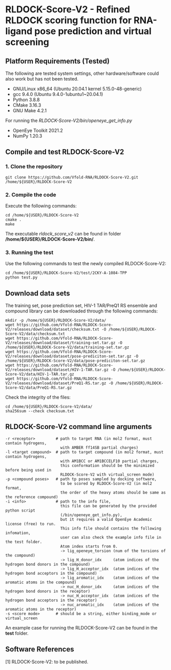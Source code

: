 # RLDOCK-Score-V2 - Refined RLDOCK scoring function for RNA-ligand pose prediction and virtual screening

## Platform Requirements (Tested)
The following are tested system settings, other hardware/software could also work but has not been tested.
* GNU/Linux x86_64 (Ubuntu 20.04.1 kernel 5.15.0-48-generic)
* gcc 9.4.0 (Ubuntu 9.4.0-1ubuntu1~20.04.1)
* Python 3.8.8
* CMake 3.16.3
* GNU Make 4.2.1

For running the *RLDOCK-Score-V2/bin/openeye_get_info.py*
* OpenEye Toolkit 2021.2
* NumPy 1.20.3

## Compile and test RLDOCK-Score-V2

### 1. Clone the repository
```
git clone https://github.com/Vfold-RNA/RLDOCK-Score-V2.git /home/${USER}/RLDOCK-Score-V2
```
### 2. Compile the code
Execute the following commands:
```
cd /home/${USER}/RLDOCK-Score-V2
cmake .
make
```
The executable *rldock_score_v2* can be found in folder **/home/${USER}/RLDOCK-Score-V2/bin/**.

### 3. Running the test
Use the following commands to test the newly compiled RLDOCK-Score-V2:
```
cd /home/${USER}/RLDOCK-Score-V2/test/2CKY-A-1084-TPP
python test.py
```

## Download data sets
The training set, pose prediction set, HIV-1 TAR/PreQ1 RS ensemble and compound library can be downloaded through the following commands:
```
mkdir -p /home/${USER}/RLDOCK-Score-V2/data/
wget https://github.com/Vfold-RNA/RLDOCK-Score-V2/releases/download/dataset/checksum.txt -O /home/${USER}/RLDOCK-Score-V2/data/checksum.txt
wget https://github.com/Vfold-RNA/RLDOCK-Score-V2/releases/download/dataset/training-set.tar.gz -O /home/${USER}/RLDOCK-Score-V2/data/training-set.tar.gz
wget https://github.com/Vfold-RNA/RLDOCK-Score-V2/releases/download/dataset/pose-prediciton-set.tar.gz -O /home/${USER}/RLDOCK-Score-V2/data/pose-prediciton-set.tar.gz
wget https://github.com/Vfold-RNA/RLDOCK-Score-V2/releases/download/dataset/HIV-1-TAR.tar.gz -O /home/${USER}/RLDOCK-Score-V2/data/HIV-1-TAR.tar.gz
wget https://github.com/Vfold-RNA/RLDOCK-Score-V2/releases/download/dataset/PreQ1-RS.tar.gz -O /home/${USER}/RLDOCK-Score-V2/data/PreQ1-RS.tar.gz
```
Check the integrity of the files:
```
cd /home/${USER}/RLDOCK-Score-V2/data/
sha256sum --check checksum.txt
```

## RLDOCK-Score-V2 command line arguments
```
-r <receptor>         # path to target RNA (in mol2 format, must contain hydrogens,
                        with AMBER ff14SB partial charges)
-l <target compound>  # path to target compound (in mol2 format, must contain hydrogens,
                        with AM1BCC or AM1BCCELF10 partial charges,
                        this conformation should be the minimized before being used in
                        RLDOCK-Score-V2 with virtual_screen mode)
-p <compound poses>   # path tp poses sampled by docking software,
                        to be scored by RLDOCK-Score-V2 (in mol2 format,
                        the order of the heavy atoms should be same as the reference compound)
-i <info>             # path to the info file,
                        this file can be generated by the provided python script
                        (/bin/openeye_get_info.py),
                        but it requires a valid OpenEye Academic license (free) to run.
                        This info file should contains the following infomation,
                        user can also check the example info file in the test folder.
                        Atom index starts from 0.
                        -> lig_openeye_torsion (num of the torsions of the compound)
                        -> lig_H_donor_idx     (atom indices of the hydrogen bond donors in the compound)
                        -> lig_H_acceptor_idx  (atom indices of the hydrogen bond acceptors in the compound)
                        -> lig_aromatic_idx    (atom indices of the aromatic atoms in the compound)
                        -> nuc_H_donor_idx     (atom indices of the hydrogen bond donors in the receptor)
                        -> nuc_H_acceptor_idx  (atom indices of the hydrogen bond acceptors in the receptor)
                        -> nuc_aromatic_idx    (atom indices of the aromatic atoms in the receptor)
-s <score mode>       # should be a string, either binding_mode or virtual_screen
```
An example case for running the RLDOCK-Score-V2 can be found in the **test** folder.

## Software References

[1] RLDOCK-Score-V2: to be published.
